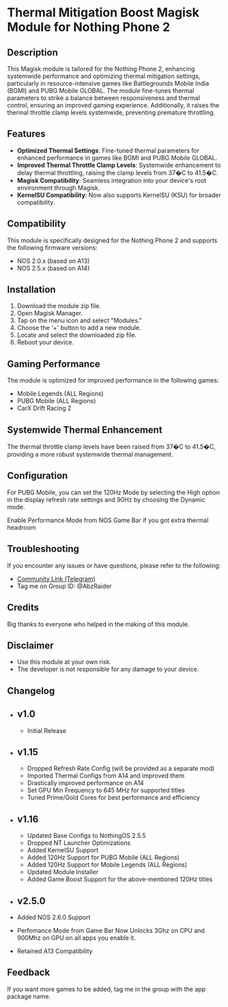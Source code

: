 # Thermal Mitigation Boost Magisk Module for Nothing Phone 2

## Description

This Magisk module is tailored for the Nothing Phone 2, enhancing systemwide performance and optimizing thermal mitigation settings, particularly in resource-intensive games like Battlegrounds Mobile India (BGMI) and PUBG Mobile GLOBAL. The module fine-tunes thermal parameters to strike a balance between responsiveness and thermal control, ensuring an improved gaming experience. Additionally, it raises the thermal throttle clamp levels systemwide, preventing premature throttling.

## Features

- **Optimized Thermal Settings**: Fine-tuned thermal parameters for enhanced performance in games like BGMI and PUBG Mobile GLOBAL.
- **Improved Thermal Throttle Clamp Levels**: Systemwide enhancement to delay thermal throttling, raising the clamp levels from 37�C to 41.5�C.
- **Magisk Compatibility**: Seamless integration into your device's root environment through Magisk.
- **KernelSU Compatibility**: Now also supports KernelSU (KSU) for broader compatibility.

## Compatibility

This module is specifically designed for the Nothing Phone 2 and supports the following firmware versions:

- NOS 2.0.x (based on A13)
- NOS 2.5.x (based on A14)

## Installation

1. Download the module zip file.
2. Open Magisk Manager.
3. Tap on the menu icon and select "Modules."
4. Choose the '+' button to add a new module.
5. Locate and select the downloaded zip file.
6. Reboot your device.

## Gaming Performance

The module is optimized for improved performance in the following games:


- Mobile Legends (ALL Regions)
- PUBG Mobile (ALL Regions)
- CarX Drift Racing 2
## Systemwide Thermal Enhancement

The thermal throttle clamp levels have been raised from 37�C to 41.5�C, providing a more robust systemwide thermal management.

## Configuration

For PUBG Mobile, you can set the 120Hz Mode by selecting the High option in the display refresh rate settings and 90Hz by choosing the Dynamic mode.

Enable Performance Mode from NOS Game Bar if you got extra thermal headroom 

## Troubleshooting

If you encounter any issues or have questions, please refer to the following:

- [Community Link (Telegram)](https://t.me/NothingPhone2Gaming)
- Tag me on Group ID: @AbzRaider

## Credits

Big thanks to everyone who helped in the making of this module.

## Disclaimer

- Use this module at your own risk.
- The developer is not responsible for any damage to your device.

## Changelog

* v1.0
  -----
  - Initial Release
 
* v1.15
  -----
  - Dropped Refresh Rate Config (will be provided as a separate mod)
  - Imported Thermal Configs from A14 and improved them
  - Drastically improved performance on A14
  - Set GPU Min Frequency to 645 MHz for supported titles
  - Tuned Prime/Gold Cores for best performance and efficiency

* v1.16
  -----
  - Updated Base Configs to NothingOS 2.5.5
  - Dropped NT Launcher Optimizations
  - Added KernelSU Support
  - Added 120Hz Support for PUBG Mobile (ALL Regions)
  - Added 120Hz Support for Mobile Legends (ALL Regions)
  - Updated Module Installer
  - Added Game Boost Support for the above-mentioned 120Hz titles

* v2.5.0
   -----
* Added NOS 2.6.0 Support
* Perfomance Mode from Game Bar Now Unlocks 3Ghz on CPU and 900Mhz on GPU on all apps you enable it.
* Retained A13 Compatibility


## Feedback

If you want more games to be added, tag me in the group with the app package name.
